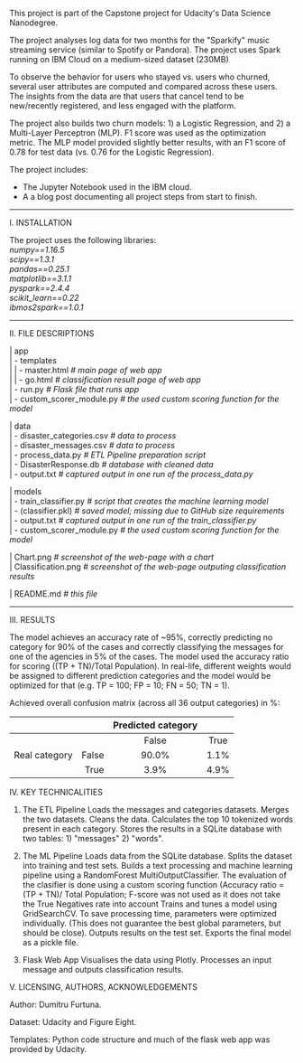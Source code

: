 This project is part of the Capstone project for Udacity's Data Science Nanodegree.

The project analyses log data for two months for the "Sparkify" music streaming service (similar to Spotify or Pandora). The project uses Spark running on IBM Cloud on a medium-sized dataset (230MB)

To observe the behavior for users who stayed vs. users who churned, several user attributes are computed and compared across these users. The insights from the data are that users that cancel tend to be new/recently registered, and less engaged with the platform.

The project also builds two churn models: 1) a Logistic Regression, and 2) a Multi-Layer Perceptron (MLP). F1 score was used as the optimization metric. The MLP model provided slightly better results, with an F1 score of 0.78 for test data (vs. 0.76 for the Logistic Regression).

The project includes:
- The Jupyter Notebook used in the IBM cloud.
- A a blog post documenting all project steps from start to finish.

-----
I. INSTALLATION

The project uses the following libraries:<br>
*numpy==1.16.5<br>
scipy==1.3.1<br>
pandas==0.25.1<br>
matplotlib==3.1.1<br>
pyspark==2.4.4<br>
scikit_learn==0.22<br>
ibmos2spark==1.0.1*

-----
II. FILE DESCRIPTIONS

| app <br>
| - templates <br>
|   | - master.html *# main page of web app <br>*
|   | - go.html *# classification result page of web app <br>*
| - run.py *# Flask file that runs app <br>*
| - custom_scorer_module.py *# the used custom scoring function for the model <br>*

| data <br>
| - disaster_categories.csv *# data to process <br>*
| - disaster_messages.csv *# data to process <br>*
| - process_data.py *# ETL Pipeline preparation script <br>*
| - DisasterResponse.db *# database with cleaned data <br>*
| - output.txt *# captured output in one run of the process_data.py <br>*

| models <br>
| - train_classifier.py *# script that creates the machine learning model <br>*
| - (classifier.pkl) *# saved model; missing due to GitHub size requirements <br>*
| - output.txt *# captured output in one run of the train_classifier.py <br>*
| - custom_scorer_module.py *# the used custom scoring function for the model <br>*

| Chart.png  *# screenshot of the web-page with a chart <br>*
| Classification.png  *# screenshot of the web-page outputing classification results <br>*

| README.md *# this file*


-----
III. RESULTS

The model achieves an accuracy rate of ~95%, correctly predicting no category for 90% of the cases and correctly classifying the messages for one of the agencies in 5% of the cases. The model used the accuracy ratio for scoring ((TP + TN)/Total Population). In real-life, different weights would be assigned to different prediction categories and the model would be optimized for that (e.g. TP = 100; FP = 10; FN = 50; TN = 1).

Achieved overall confusion matrix (across all 36 output categories) in %:<br>

| 		|	| Predicted category	|	|
|---------------|------:|:---------------------:|:-----:|
| 		|	| False			|True	|
| Real category	|False	| 90.0% 		| 1.1%	|
|               |True	| 3.9%	 		| 4.9%	|


IV. KEY TECHNICALITIES

1. The ETL Pipeline
	Loads the messages and categories datasets.
	Merges the two datasets.
	Cleans the data.
	Calculates the top 10 tokenized words present in each category.
	Stores the results in a SQLite database with two tables: 1) "messages" 2) "words".

2. The ML Pipeline
	Loads data from the SQLite database.
	Splits the dataset into training and test sets.
	Builds a text processing and machine learning pipeline using a RandomForest MultiOutputClassifier. The evaluation of the clasifier is done using a custom scoring function (Accuracy ratio = (TP + TN)/ Total Population; F-score was not used as it does not take the True Negatives rate into account
	Trains and tunes a model using GridSearchCV. To save processing time, parameters were optimized individually. (This does not guarantee the best global parameters, but should be close).
	Outputs results on the test set.
	Exports the final model as a pickle file.

3. Flask Web App
	Visualises the data using Plotly.
	Processes an input message and outputs classification results.

V. LICENSING, AUTHORS, ACKNOWLEDGEMENTS

Author: Dumitru Furtuna.

Dataset: Udacity and Figure Eight.

Templates: Python code structure and much of the flask web app was provided by Udacity.
